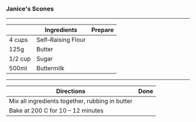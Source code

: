 ### Janice's Scones
---
||Ingredients|Prepare|
|--|--|--|
|4 cups|Self–Raising Flour ||
|125g|Butter||
|1/2 cup|Sugar||
|500ml|Buttermilk||
---
|Directions|Done|
|--|--|
|Mix all ingredients together, rubbing in butter||
|Bake at 200 C for 10 – 12 minutes||
